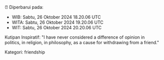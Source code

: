 ⏰ Diperbarui pada:
- WIB: Sabtu, 26 Oktober 2024 18.20.06 UTC
- WITA: Sabtu, 26 Oktober 2024 19.20.06 UTC
- WIT: Sabtu, 26 Oktober 2024 20.20.06 UTC

Kutipan Inspiratif:
"I have never considered a difference of opinion in politics, in religion, in philosophy, as a cause for withdrawing from a friend."


Kategori: friendship

